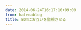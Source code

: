 ```yaml
---
date: 2014-06-24T16:17:16+09:00
from: hatenablog
title: BOTにお互いを監視させる
---
```


<p><img src="http://cdn-ak.f.st-hatena.com/images/fotolife/r/r7kamura/20140624/20140624161604.png" alt="" /></p>

